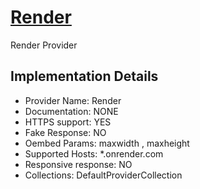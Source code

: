 # [Render](https://*.onrender.com)

Render Provider

## Implementation Details

- Provider
Name: Render
- Documentation: NONE
- HTTPS support: YES
- Fake Response: NO
- Oembed Params: maxwidth , maxheight
- Supported Hosts: *.onrender.com
- Responsive response: NO
- Collections: DefaultProviderCollection


